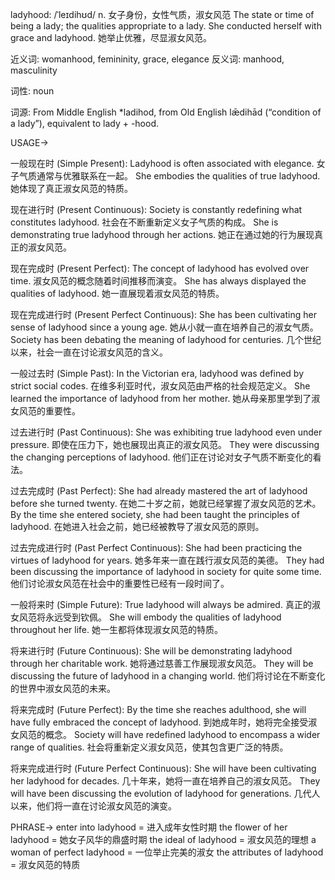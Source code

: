 ladyhood: /ˈleɪdihʊd/
n.
女子身份，女性气质，淑女风范
The state or time of being a lady; the qualities appropriate to a lady.
She conducted herself with grace and ladyhood. 她举止优雅，尽显淑女风范。

近义词: womanhood, femininity, grace, elegance
反义词: manhood, masculinity

词性: noun

词源: From Middle English *ladihod, from Old English lǣdihād (“condition of a lady”), equivalent to lady +‎ -hood.

USAGE->

一般现在时 (Simple Present):
Ladyhood is often associated with elegance.  女子气质通常与优雅联系在一起。
She embodies the qualities of true ladyhood. 她体现了真正淑女风范的特质。


现在进行时 (Present Continuous):
Society is constantly redefining what constitutes ladyhood.  社会在不断重新定义女子气质的构成。
She is demonstrating true ladyhood through her actions.  她正在通过她的行为展现真正的淑女风范。


现在完成时 (Present Perfect):
The concept of ladyhood has evolved over time.  淑女风范的概念随着时间推移而演变。
She has always displayed the qualities of ladyhood. 她一直展现着淑女风范的特质。


现在完成进行时 (Present Perfect Continuous):
She has been cultivating her sense of ladyhood since a young age. 她从小就一直在培养自己的淑女气质。
Society has been debating the meaning of ladyhood for centuries.  几个世纪以来，社会一直在讨论淑女风范的含义。


一般过去时 (Simple Past):
In the Victorian era, ladyhood was defined by strict social codes. 在维多利亚时代，淑女风范由严格的社会规范定义。
She learned the importance of ladyhood from her mother.  她从母亲那里学到了淑女风范的重要性。


过去进行时 (Past Continuous):
She was exhibiting true ladyhood even under pressure. 即使在压力下，她也展现出真正的淑女风范。
They were discussing the changing perceptions of ladyhood.  他们正在讨论对女子气质不断变化的看法。


过去完成时 (Past Perfect):
She had already mastered the art of ladyhood before she turned twenty. 在她二十岁之前，她就已经掌握了淑女风范的艺术。
By the time she entered society, she had been taught the principles of ladyhood.  在她进入社会之前，她已经被教导了淑女风范的原则。


过去完成进行时 (Past Perfect Continuous):
She had been practicing the virtues of ladyhood for years. 她多年来一直在践行淑女风范的美德。
They had been discussing the importance of ladyhood in society for quite some time.  他们讨论淑女风范在社会中的重要性已经有一段时间了。


一般将来时 (Simple Future):
True ladyhood will always be admired. 真正的淑女风范将永远受到钦佩。
She will embody the qualities of ladyhood throughout her life. 她一生都将体现淑女风范的特质。


将来进行时 (Future Continuous):
She will be demonstrating ladyhood through her charitable work. 她将通过慈善工作展现淑女风范。
They will be discussing the future of ladyhood in a changing world.  他们将讨论在不断变化的世界中淑女风范的未来。


将来完成时 (Future Perfect):
By the time she reaches adulthood, she will have fully embraced the concept of ladyhood.  到她成年时，她将完全接受淑女风范的概念。
Society will have redefined ladyhood to encompass a wider range of qualities.  社会将重新定义淑女风范，使其包含更广泛的特质。


将来完成进行时 (Future Perfect Continuous):
She will have been cultivating her ladyhood for decades.  几十年来，她将一直在培养自己的淑女风范。
They will have been discussing the evolution of ladyhood for generations.  几代人以来，他们将一直在讨论淑女风范的演变。


PHRASE->
enter into ladyhood = 进入成年女性时期
the flower of her ladyhood = 她女子风华的鼎盛时期
the ideal of ladyhood = 淑女风范的理想
a woman of perfect ladyhood =  一位举止完美的淑女
the attributes of ladyhood = 淑女风范的特质
